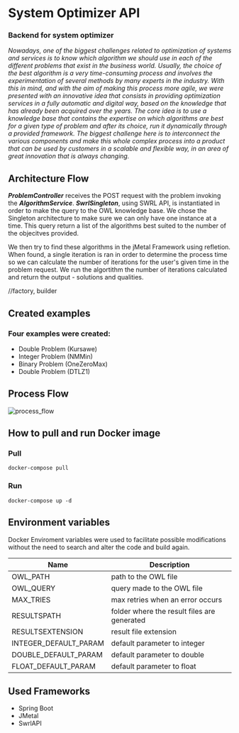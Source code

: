 # System Optimizer API
### Backend for system optimizer

*Nowadays, one of the biggest challenges related to optimization of systems and services is to know which algorithm we should use in each of the different problems that exist in the business world. Usually, the choice of the best algorithm is a very time-consuming process and involves the experimentation of several methods by many experts in the industry. With this in mind, and with the aim of making this process more agile, we were presented with an innovative idea that consists in providing optimization services in a fully automatic and digital way, based on the knowledge that has already been acquired over the years. The core idea is to use a knowledge base that contains the expertise on which algorithms are best for a given type of problem and after its choice, run it dynamically through a provided framework. The biggest challenge here is to interconnect the various components and make this whole complex process into a product that can be used by customers in a scalable and flexible way, in an area of great innovation that is always changing.*

## Architecture Flow

***ProblemController*** receives the POST request with the problem invoking the ***AlgorithmService***.
***SwrlSingleton***, using SWRL API, is instantiated in order to make the query to the OWL knowledge base. We chose the Singleton architecture to make sure we can only have one instance at a time. This query return a list of the algorithms best suited to the number of the objecitves provided.

We then try to find these algorithms in the jMetal Framework using refletion. When found, a single iteration is ran in order to determine the process time so we can calculate the number of iterations for the user's given time in the problem request. 
We run the algortithm the number of iterations calculated and return the output - solutions and qualities.

//factory, builder



## Created examples

### Four examples were created:
- Double Problem (Kursawe)
- Integer Problem (NMMin)
- Binary Problem (OneZeroMax)
- Double Problem (DTLZ1)


## Process Flow
![process_flow](https://github.com/Montserrat-14/system-optimizer-api/blob/main/documentation/process_flow.jpg)


## How to pull and run Docker image

### Pull
```batch
docker-compose pull
```

### Run
```batch
docker-compose up -d
```




## Environment variables

Docker Enviroment variables were used to facilitate possible modifications without the need to search and alter the code and build again.

| Name |  Description  |
| ------------------- | ------------------- |
|  OWL_PATH |  path to the OWL file |
|  OWL_QUERY | query made to the OWL file |
|  MAX_TRIES |  max retries when an error occurs |
|  RESULTSPATH | folder where the result files are generated |
|  RESULTSEXTENSION | result file extension |
|  INTEGER_DEFAULT_PARAM |  default parameter to integer |
|  DOUBLE_DEFAULT_PARAM |  default parameter to double |
|  FLOAT_DEFAULT_PARAM |  default parameter to float |



## Used Frameworks
- Spring Boot
- JMetal
- SwrlAPI



